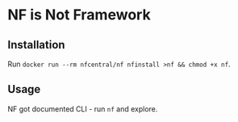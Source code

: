 NF is Not Framework
===================

Installation
------------

Run `docker run --rm nfcentral/nf nfinstall >nf && chmod +x nf`.

Usage
-----

NF got documented CLI - run `nf` and explore.
